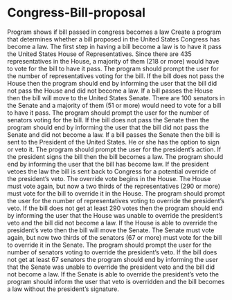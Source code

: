 # Congress-Bill-proposal
Program shows if bill passed in congress becomes a law
Create a program that determines whether a bill proposed in the United States Congress has
become a law. The first step in having a bill become a law is to have it pass the United States
House of Representatives. Since there are 435 representatives in the House, a majority of them
(218 or more) would have to vote for the bill to have it pass. The program should prompt the
user for the number of representatives voting for the bill. If the bill does not pass the House then
the program should end by informing the user that the bill did not pass the House and did not
become a law.
If a bill passes the House then the bill will move to the United States Senate. There are 100
senators in the Senate and a majority of them (51 or more) would need to vote for a bill to have it
pass. The program should prompt the user for the number of senators voting for the bill. If the
bill does not pass the Senate then the program should end by informing the user that the bill did
not pass the Senate and did not become a law.
If a bill passes the Senate then the bill is sent to the President of the United States. He or she has
the option to sign or veto it. The program should prompt the user for the president’s action. If
the president signs the bill then the bill becomes a law. The program should end by informing
the user that the bill has become law.
If the president vetoes the law the bill is sent back to Congress for a potential override of the
president’s veto. The override vote begins in the House. The House must vote again, but now a
two thirds of the representatives (290 or more) must vote for the bill to override it in the House.
The program should prompt the user for the number of representatives voting to override the
president’s veto. If the bill does not get at least 290 votes then the program should end by
informing the user that the House was unable to override the president’s veto and the bill did not
become a law.
If the House is able to override the president’s veto then the bill will move the Senate. The
Senate must vote again, but now two thirds of the senators (67 or more) must vote for the bill to
override it in the Senate. The program should prompt the user for the number of senators voting
to override the president’s veto. If the bill does not get at least 67 senators the program should
end by informing the user that the Senate was unable to override the president veto and the bill
did not become a law. If the Senate is able to override the president’s veto the program should
inform the user that veto is overridden and the bill becomes a law without the president’s
signature.
